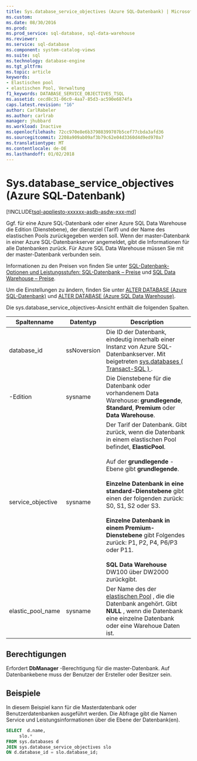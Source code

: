 ```yaml
---
title: Sys.database_service_objectives (Azure SQL-Datenbank) | Microsoft Docs
ms.custom: 
ms.date: 08/30/2016
ms.prod: 
ms.prod_service: sql-database, sql-data-warehouse
ms.reviewer: 
ms.service: sql-database
ms.component: system-catalog-views
ms.suite: sql
ms.technology: database-engine
ms.tgt_pltfrm: 
ms.topic: article
keywords:
- Elastischen pool
- elastischen Pool, Verwaltung
f1_keywords: DATABASE_SERVICE_OBJECTIVES_TSQL
ms.assetid: cecd8c31-06c0-4aa7-85d3-ac590e6874fa
caps.latest.revision: "16"
author: CarlRabeler
ms.author: carlrab
manager: jhubbard
ms.workload: Inactive
ms.openlocfilehash: 72cc970e8e6b37988399707b5cef77cbda3afd36
ms.sourcegitcommit: 2208a909ab09af3b79c62e04d3360d4d9ed970a7
ms.translationtype: MT
ms.contentlocale: de-DE
ms.lasthandoff: 01/02/2018
---
```

# <a name="sysdatabaseserviceobjectives-azure-sql-database"></a>Sys.database_service_objectives (Azure SQL-Datenbank)
[!INCLUDE[tsql-appliesto-xxxxxx-asdb-asdw-xxx-md](../../includes/tsql-appliesto-xxxxxx-asdb-asdw-xxx-md.md)]

Ggf. für eine Azure SQL-Datenbank oder einer Azure SQL Data Warehouse die Edition (Dienstebene), der dienstziel (Tarif) und der Name des elastischen Pools zurückgegeben werden soll. Wenn der master-Datenbank in einer Azure SQL-Datenbankserver angemeldet, gibt die Informationen für alle Datenbanken zurück. Für Azure SQL Data Warehouse müssen Sie mit der master-Datenbank verbunden sein.  
  
  
 Informationen zu den Preisen von finden Sie unter [SQL-Datenbank-Optionen und Leistungsstufen: SQL-Datenbank – Preise](https://azure.microsoft.com/en-us/pricing/details/sql-database/) und [SQL Data Warehouse – Preise](https://azure.microsoft.com/pricing/details/sql-data-warehouse/).  
  
 Um die Einstellungen zu ändern, finden Sie unter [ALTER DATABASE (Azure SQL-Datenbank)](../../t-sql/statements/alter-database-azure-sql-database.md) und [ALTER DATABASE (Azure SQL Data Warehouse)](../../t-sql/statements/alter-database-azure-sql-data-warehouse.md).  
  
 Die sys.database_service_objectives-Ansicht enthält die folgenden Spalten.  
  
|Spaltenname|Datentyp|Description|  
|-----------------|---------------|-----------------|  
|database_id|ssNoversion|Die ID der Datenbank, eindeutig innerhalb einer Instanz von Azure SQL-Datenbankserver. Mit beigetreten [sys.databases &#40; Transact-SQL &#41; ](../../relational-databases/system-catalog-views/sys-databases-transact-sql.md).|  
|-Edition|sysname|Die Dienstebene für die Datenbank oder vorhandenem Data Warehouse: **grundlegende**, **Standard**, **Premium** oder **Data Warehouse**.|  
|service_objective|sysname|Der Tarif der Datenbank. Gibt zurück, wenn die Datenbank in einem elastischen Pool befindet, **ElasticPool**.<br /><br /> Auf der **grundlegende** -Ebene gibt **grundlegende**.<br /><br /> **Einzelne Datenbank in eine standard-Dienstebene** gibt einen der folgenden zurück: S0, S1, S2 oder S3.<br /><br /> **Einzelne Datenbank in einem Premium-Dienstebene** gibt Folgendes zurück: P1, P2, P4, P6/P3 oder P11.<br /><br /> **SQL Data Warehouse** DW100 über DW2000 zurückgibt.|  
|elastic_pool_name|sysname|Der Name des der [elastischen Pool](https://azure.microsoft.com/documentation/articles/sql-database-elastic-pool/) , die die Datenbank angehört. Gibt **NULL** , wenn die Datenbank eine einzelne Datenbank oder eine Warehoue Daten ist.|  
  
## <a name="permissions"></a>Berechtigungen  
 Erfordert **DbManager** -Berechtigung für die master-Datenbank.  Auf Datenbankebene muss der Benutzer der Ersteller oder Besitzer sein.  
  
## <a name="examples"></a>Beispiele  
 In diesem Beispiel kann für die Masterdatenbank oder Benutzerdatenbanken ausgeführt werden. Die Abfrage gibt die Namen Service und Leistungsinformationen über die Ebene der Datenbank(en).  
  
```sql  
SELECT  d.name,   
     slo.*    
FROM sys.databases d   
JOIN sys.database_service_objectives slo    
ON d.database_id = slo.database_id;  
  
```  
  
  
